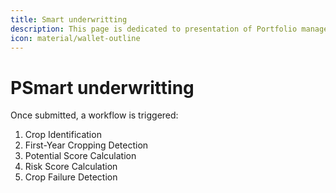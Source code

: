 ```yaml
---
title: Smart underwritting
description: This page is dedicated to presentation of Portfolio management product
icon: material/wallet-outline
---
```


# PSmart underwritting

Once submitted, a workflow is triggered:
1. Crop Identification
2. First-Year Cropping Detection
3. Potential Score Calculation
4. Risk Score Calculation
5. Crop Failure Detection

